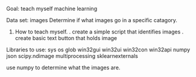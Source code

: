Goal: teach myself machine learning 

Data set: images
Determine if what images go in a specific catagory.

1. How to teach myself. 
   . create a simple script that identifies images
   . create basic text button that holds image
   

Libraries to use: 
sys
os
glob
win32gui
win32ui
win32con
win32api
numpy 
json
scipy.ndimage
multiprocessing
sklearnexternals 

use numpy to determine what the images are.



